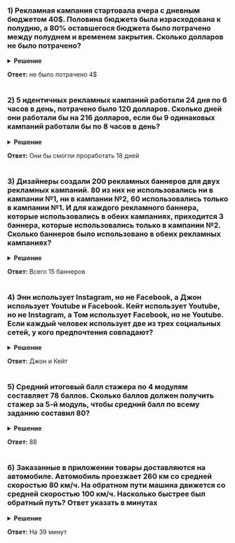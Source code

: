 <h3> 1) Рекламная кампания стартовала вчера с дневным бюджетом 40$. Половина бюджета была израсходована к полудню, а 80% оставшегося бюджета было потрачено между полуднем и временем закрытия. Сколько долларов не было потрачено?</h3>

<details>
<summary><b>Решение</b></summary>
К полудню была израсходована половина, следовательно осталось 20$. До времени закрытия было потрачено 80% от оставшихся 20$, то есть осталось 20%. Значит, нужно найти:
$$20 \$ \cdot 20\% = 4\$ $$
</details>

**Ответ:** не было потрачено 4$ </br></br>

<h3> 2) 5 идентичных рекламных кампаний работали 24 дня по 6 часов в день, потрачено было 120 долларов. Сколько дней они работали бы на 216 долларов, если бы 9 одинаковых кампаний работали бы по 8 часов в день?</h3>

<details>
<summary> <b>Решение</b></summary>

Выясним изначальные параметры из примера с 5 кампаниями по 6 часами. Известно, что за **24** дня на них было потрачено **120$**, значит в 1 день на них было потрачено **5$**. Поскольку кампаний 5, то в 1 день на 1 кампанию тратился 1$.
Далее составим простейшую систему: поскольку нам известно что при 6-ти часовом рабочем дне на 1 кампанию тратился 1$, то необходимо найти, сколько будет тратиться при 8-ми часовом рабочем дне. Система будет выглядеть следующим образом:
$$ 1\$ - 6 \ ч. \\ x\$ - 8 \ ч.$$
Решив полученную систему получается $x = \frac{4}{3}\$ $. Значит, 9 таких кампаний в день будут обходиться в:
$$\frac{4}{3} \$ \cdot 9 = 12 \$ \text{ в день}$$ 
Ну и окончательный ответ находится простым делением общего бюджета на затраты в день:
$$216 : 12 = 18 \text{ (дней)}$$

</details>

**Ответ:** Они бы смогли проработать 18 дней </br></br>

<h3> 3) Дизайнеры создали 200 рекламных баннеров для двух рекламных кампаний. 80 из них не использовались ни в кампании №1, ни в кампании №2, 60 использовались только в кампании №1. И для каждого рекламного баннера, которые использовались в обеих кампаниях, приходится 3 баннера, которые использовались только в кампании №2. Сколько баннеров было использовано в обеих рекламных кампаниях?</h3>

<details>
<summary><b>Решение</b></summary>
Для начала визуализируем условие задачи на круговых диаграммах:

![картинка](/picts/image.png)

Исходя из данной картинки становится, что нам нужно найти $x$. Составим и решим уравнение:
$$60 + x + 3x + 80 = 200 \\ 4x = 60 \\ x = 15$$
</details>

**Ответ:** Всего 15 баннеров </br></br>

<h3> 4) Энн использует Instagram, но не Facebook, а Джон использует Youtube и Facebook. Кейт использует Youtube, но не Instagram, а Том использует Facebook, но не Youtube. Если каждый человек использует две из трех социальных сетей, у кого предпочтения совпадают?</h3>

<details>
<summary><b>Решение</b></summary>

В данном случае проще всего составить таблицу, в которой столбцами будут социальные сети, а строками - люди.

|      | Inst | Youtube | Facebook |
|------|------|---------|----------|
| Энн  | +    |         | -        |
| Джон |      | +       | +        |
| Кейт | -    | +       |          |
| Том  |      | -       | +        |

Изначально, таблица выглядит следующим образом. В данной таблице занесены все известные условия. Теперь, преобразуем таблицу таким образом, чтобы она удовлетворяла последнему условию:

|      | Inst | Youtube | Facebook |
|------|------|---------|----------|
| Энн  | +    | +       |          |
| Джон |      | +       | +        |
| Кейт |      | +       | +        |
| Том  | +    |         | +        |

Таким образом, предпочтения полностью совпадают у Джона и Кейт.
</details>

**Ответ:** Джон и Кейт </br></br>

<h3> 5) Средний итоговый балл стажера по 4 модулям составляет 78 баллов. Сколько баллов должен получить стажер за 5-й модуль, чтобы средний балл по всему заданию составил 80?</h3>

<details>
<summary><b>Решение</b></summary>

Поскольку мы знаем, что среднее значение за 4 модуля составил 78, это можно записать следующим образом:
$$S_4 = \frac{x_1 + x_2 + x_3 + x_4}{4} = 78$$

А необходимо найти такое значение $x_5$, чтобы выполнялось следующее уравнение:
$$S_5 = \frac{x_1 + x_2 + x_3 + x_4 + x_5}{5} = 80$$

Подставим во второе уравнение первое и решим полученное уравнение:
$$S_5 = \frac{4S_4 + x_5}{5} = 80 \rightarrow \frac{4 \cdot 78 + x_5}{5} = 80$$
$$x_5 = 80 \cdot 5 - 78 \cdot 4 \\ x_5 = 400 - 312 \\ x_5 = 88 $$

</details>

**Ответ:** 88 </br></br>

<h3> 6) Заказанные в приложении товары доставляются на автомобиле. Автомобиль проезжает 260 км со средней скоростью 80 км/ч. На обратном пути машина движется со средней скоростью 100 км/ч. Насколько быстрее был обратный путь? Ответ указать в минутах</h3>

<details>
<summary><b>Решение</b></summary>

Путь в ту сторону на машине занял:
$$ 260 \text{ (км)} : 80 \text{ (км/ч)} = 3.25 \text{ (ч)}$$

Пусть в обратную сторону на машине занял:
$$ 260 \text{ (км)} : 100 \text{ (км/ч)} = 2.6 \text{ (ч)}$$

Разница между затраченными временами:
$$ 3.25 \text{ (ч)} - 2.6 \text{ (ч)} = 0.65 \text{ (ч)}$$

Переводим это в минуты:
$$ 0.65 \text{ (ч)} \cdot 60 = 39 \text{ (м)}$$
</details>

**Ответ:** На 39 минут </br></br>